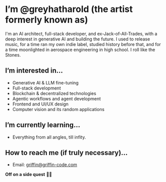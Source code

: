 # I’m @greyhatharold (the artist formerly known as)

I'm an AI architect, full-stack developer, and ex-Jack-of-All-Trades, with a deep interest in generative AI and building the future. 
I used to release music, for a time ran my own indie label, studied history before that, and for a time moonlighted in aerospace engineering in high school. I roll like the Stones.

## I’m interested in...
- Generative AI & LLM fine-tuning  
- Full-stack development
- Blockchain & decentralized technologies  
- Agentic workflows and agent development
- Frontend and UI/UX design
- Computer vision and its random applications

## I’m currently learning...
- Everything from all angles, till infity.

## How to reach me (if truly necessary)...
- Email: griffin@griffin-code.com
  
**Off on a side quest** 🚀🔥
